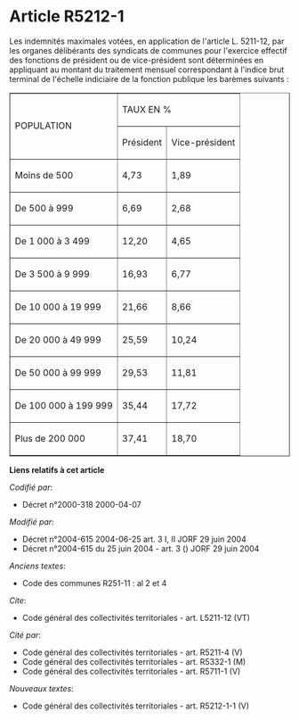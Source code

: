 # Article R5212-1

Les indemnités maximales votées, en application de l'article L. 5211-12, par les organes délibérants des syndicats de
communes pour l'exercice effectif des fonctions de président ou de vice-président sont déterminées en appliquant au montant
du traitement mensuel correspondant à l'indice brut terminal de l'échelle indiciaire de la fonction publique les barèmes
suivants : 

<table border="1" cellpadding="0" cellspacing="0" align="center">
  <tbody>
    <tr>
      <td rowspan="2">

POPULATION 

</td>
      <td colspan="2">

TAUX EN % 

</td>
    </tr>
    <tr>
      <td>

Président 

</td>
      <td>

Vice-président 

</td>
    </tr>
    <tr>
      <td>

Moins de 500 

</td>
      <td>

4,73 

</td>
      <td>

1,89 

</td>
    </tr>
    <tr>
      <td>

De 500 à 999 

</td>
      <td>

6,69 

</td>
      <td>

2,68 

</td>
    </tr>
    <tr>
      <td>

De 1 000 à 3 499 

</td>
      <td>

12,20 

</td>
      <td>

4,65 

</td>
    </tr>
    <tr>
      <td>

De 3 500 à 9 999 

</td>
      <td>

16,93 

</td>
      <td>

6,77 

</td>
    </tr>
    <tr>
      <td>

De 10 000 à 19 999 

</td>
      <td>

21,66 

</td>
      <td>

8,66 

</td>
    </tr>
    <tr>
      <td>

De 20 000 à 49 999 

</td>
      <td>

25,59 

</td>
      <td>

10,24 

</td>
    </tr>
    <tr>
      <td>

De 50 000 à 99 999 

</td>
      <td>

29,53 

</td>
      <td>

11,81 

</td>
    </tr>
    <tr>
      <td>

De 100 000 à 199 999 

</td>
      <td>

35,44 

</td>
      <td>

17,72 

</td>
    </tr>
    <tr>
      <td>

Plus de 200 000 

</td>
      <td>

37,41 

</td>
      <td>

18,70

</td>
    </tr>
  </tbody>
</table>

**Liens relatifs à cet article**

_Codifié par_:

  - Décret n°2000-318 2000-04-07

_Modifié par_:

  - Décret n°2004-615 2004-06-25 art. 3 I, II JORF 29 juin 2004
  - Décret n°2004-615 du 25 juin 2004 - art. 3 () JORF 29 juin 2004

_Anciens textes_:

  - Code des communes R251-11 : al 2 et 4

_Cite_:

  - Code général des collectivités territoriales - art. L5211-12 (VT)

_Cité par_:

  - Code général des collectivités territoriales - art. R5211-4 (V)
  - Code général des collectivités territoriales - art. R5332-1 (M)
  - Code général des collectivités territoriales - art. R5711-1 (V)

_Nouveaux textes_:

  - Code général des collectivités territoriales - art. R5212-1-1 (V)
